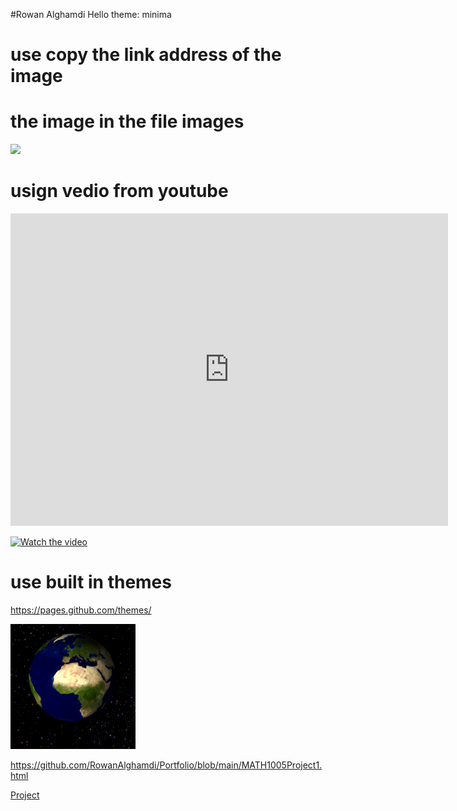 #Rowan Alghamdi 
Hello 
theme: minima
# use copy the link address of the image 
# the image in the file images
![](/images/image1.jpeg)


# usign vedio from youtube 

<iframe width="700" height="500" src="https://www.youtube.com/embed/dQw4w9WgXcQ" frameborder="0" allow="accelerometer; autoplay; clipboard-write; encrypted-media; gyroscope; picture-in-picture" allowfullscreen></iframe>

[![Watch the video](https://img.youtube.com/vi/T-D1KVIuvjA/maxresdefault.jpg)](https://youtu.be/T-D1KVIuvjA)


# use built in themes 
https://pages.github.com/themes/

![](/Rotating_earth_(large).gif)



https://github.com/RowanAlghamdi/Portfolio/blob/main/MATH1005Project1.html
<p><a href="MATH1005Project1.html">Project</a>
